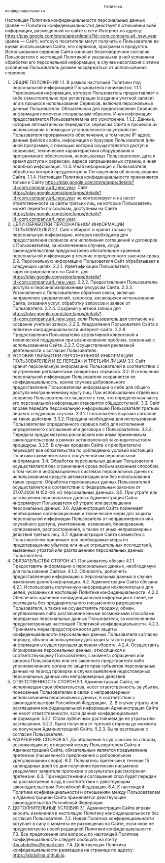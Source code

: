                                                  Политика конфиденциальности
Настоящая Политика конфиденциальности персональных данных (далее — Политика конфиденциальности) действует в отношении всей информации, размещенной на сайте в сети Интернет по адресу: https://play.google.com/store/apps/details?id=com.company.a4_new_year (далее — Сайт), которую посетители могут получить о Пользователе во время использования Сайта, его сервисов, программ и продуктов.
Использование сервисов Сайта означает безоговорочное согласие Пользователя с настоящей Политикой и указанными в ней условиями обработки его персональной информации; в случае несогласия с этими условиями Пользователь должен воздержаться от использования сервисов.
1. ОБЩИЕ ПОЛОЖЕНИЯ
1.1. В рамках настоящей Политики под персональной информацией Пользователя понимаются:
1.1.1. Персональная информация, которую Пользователь предоставляет о себе самостоятельно при регистрации (создании учетной записи) или в процессе использования Сервисов, включая персональные данные Пользователя. Обязательная для предоставления Сервисов информация помечена специальным образом. Иная информация предоставляется Пользователем на его усмотрение.
1.1.2. Данные, которые автоматически передаются сервисам Сайта в процессе их использования с помощью установленного на устройстве Пользователя программного обеспечения, в том числе IP-адрес, данные файлов cookie, информация о браузере Пользователя (или иной программе, с помощью которой осуществляется доступ к сервисам), технические характеристики оборудования и программного обеспечения, используемых Пользователем, дата и время доступа к сервисам, адреса запрашиваемых страниц и иная подобная информация.
1.1.3. Иная информация о Пользователе, обработка которой предусмотрена Соглашением об использовании Сайта.
1.1.4. Настоящая Политика конфиденциальности применяется только к Сайту https://play.google.com/store/apps/details?id=com.company.a4_new_year. Сайт https://play.google.com/store/apps/details?id=com.company.a4_new_year не контролирует и не несет ответственности за сайты третьих лиц, на которые Пользователь может перейти по ссылкам, доступным на Сайте https://play.google.com/store/apps/details?id=com.company.a4_new_year.
2. ЦЕЛИ ОБРАБОТКИ ПЕРСОНАЛЬНОЙ ИНФОРМАЦИИ ПОЛЬЗОВАТЕЛЕЙ
2.1. Сайт собирает и хранит только ту персональную информацию, которая необходима для предоставления сервисов или исполнения соглашений и договоров с Пользователем, за исключением случаев, когда законодательством предусмотрено обязательное хранение персональной информации в течение определенного законом срока.
2.2. Персональную информацию Пользователя Сайт обрабатывает в следующих целях:
2.2.1. Идентификации Пользователя, зарегистрированного на Сайте, для https://play.google.com/store/apps/details?id=com.company.a4_new_year.
2.2.2. Предоставления Пользователю доступа к персонализированным ресурсам Сайта.
2.2.3. Установления с Пользователем обратной связи, включая направление уведомлений, запросов, касающихся использования Сайта, оказания услуг, обработку запросов и заявок от Пользователя.
2.2.4. Создания учетной записи для https://play.google.com/store/apps/details?id=com.company.a4_new_year, если Пользователь дал согласие на создание учетной записи.
2.2.5. Уведомления Пользователя Сайта о политике конфиденциальности интернет-сайта.
2.2.6. Предоставления Пользователю эффективной клиентской и технической поддержки при возникновении проблем, связанных с использованием Сайта.
2.2.7. Осуществления рекламной деятельности с согласия Пользователя.
3. УСЛОВИЯ ОБРАБОТКИ ПЕРСОНАЛЬНОЙ ИНФОРМАЦИИ ПОЛЬЗОВАТЕЛЕЙ И ЕЕ ПЕРЕДАЧИ ТРЕТЬИМ ЛИЦАМ
3.1. Сайт хранит персональную информацию Пользователей в соответствии с внутренними регламентами конкретных сервисов.
3.2. В отношении персональной информации Пользователя сохраняется ее конфиденциальность, кроме случаев добровольного предоставления Пользователем информации о себе для общего доступа неограниченному кругу лиц. При использовании отдельных сервисов Пользователь соглашается с тем, что определенная часть его персональной информации становится общедоступной.
3.3. Сайт вправе передать персональную информацию Пользователя третьим лицам в следующих случаях:
3.3.1. Пользователь выразил согласие на такие действия.
3.3.2. Передача необходима для использования Пользователем определенного сервиса либо для исполнения определенного соглашения или договора с Пользователем.
3.3.4. Передача предусмотрена российским или иным применимым законодательством в рамках установленной законодательством процедуры.
3.3.5. В случае продажи Сайта к приобретателю переходят все обязательства по соблюдению условий настоящей Политики применительно к полученной им персональной информации.
3.4. Обработка персональных данных Пользователя осуществляется без ограничения срока любым законным способом, в том числе в информационных системах персональных данных с использованием средств автоматизации или без использования таких средств. Обработка персональных данных Пользователей осуществляется в соответствии с Федеральным законом от 27.07.2006 N 152-ФЗ «О персональных данных».
3.5. При утрате или разглашении персональных данных Администрация Сайта информирует Пользователя об утрате или разглашении персональных данных.
3.6. Администрация Сайта принимает необходимые организационные и технические меры для защиты персональной информации Пользователя от неправомерного или случайного доступа, уничтожения, изменения, блокирования, копирования, распространения, а также от иных неправомерных действий третьих лиц.
3.7. Администрация Сайта совместно с Пользователем принимает все необходимые меры по предотвращению убытков или иных отрицательных последствий, вызванных утратой или разглашением персональных данных Пользователя.
4. ОБЯЗАТЕЛЬСТВА СТОРОН
4.1. Пользователь обязан:
4.1.1. Предоставить информацию о персональных данных, необходимую для пользования Сайтом.
4.1.2. Обновлять, дополнять предоставленную информацию о персональных данных в случае изменения данной информации.
4.2. Администрация Сайта обязана:
4.2.1. Использовать полученную информацию исключительно для целей, указанных в настоящей Политике конфиденциальности.
4.2.2. Обеспечить хранение конфиденциальной информации в тайне, не разглашать без предварительного письменного разрешения Пользователя, а также не осуществлять продажу, обмен, опубликование либо разглашение иными возможными способами переданных персональных данных Пользователя, за исключением предусмотренных настоящей Политикой конфиденциальности.
4.2.3. Принимать меры предосторожности для защиты конфиденциальности персональных данных Пользователя согласно порядку, обычно используемому для защиты такого рода информации в существующем деловом обороте.
4.2.4. Осуществить блокирование персональных данных, относящихся к соответствующему Пользователю, с момента обращения или запроса Пользователя или его законного представителя либо уполномоченного органа по защите прав субъектов персональных данных на период проверки в случае выявления недостоверных персональных данных или неправомерных действий.
5. ОТВЕТСТВЕННОСТЬ СТОРОН
5.1. Администрация Сайта, не исполнившая свои обязательства, несет ответственность за убытки, понесенные Пользователем в связи с неправомерным использованием персональных данных, в соответствии с законодательством Российской Федерации.
.2. В случае утраты или разглашения конфиденциальной информации Администрация Сайта не несет ответственности, если данная конфиденциальная информация:
5.2.1. Стала публичным достоянием до ее утраты или разглашения.
5.2.2. Была получена от третьей стороны до момента ее получения Администрацией Сайта.
5.2.3. Была разглашена с согласия Пользователя.
6. РАЗРЕШЕНИЕ СПОРОВ
6.1. До обращения в суд с иском по спорам, возникающим из отношений между Пользователем Сайта и Администрацией Сайта, обязательным является предъявление претензии (письменного предложения о добровольном урегулировании спора).
6.2. Получатель претензии в течение 15 календарных дней со дня получения претензии письменно уведомляет заявителя претензии о результатах рассмотрения претензии.
6.3. При недостижении соглашения спор будет передан на рассмотрение в суд в соответствии с действующим законодательством Российской Федерации.
6.4. К настоящей Политике конфиденциальности и отношениям между Пользователем и Администрацией Сайта применяется действующее законодательство Российской Федерации.
7. ДОПОЛНИТЕЛЬНЫЕ УСЛОВИЯ
7.1. Администрация Сайта вправе вносить изменения в настоящую Политику конфиденциальности без согласия Пользователя.
7.2. Новая Политика конфиденциальности вступает в силу с момента ее размещения на Сайте, если иное не предусмотрено новой редакцией Политики конфиденциальности.
7.3. Все предложения или вопросы по настоящей Политике конфиденциальности следует сообщать на почту rbs.abdullina@gmail.com.
7.4. Действующая Политика конфиденциальности размещена на странице по адресу: https://abdullina.github.io.
